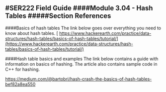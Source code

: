 #SER222 Field Guide
####Module 3.04 - Hash Tables
#####Section References
-

####Basics of hash tables
The link below goes over everything you need to know about hash tables.
[
https://www.hackerearth.com/practice/data-structures/hash-tables/basics-of-hash-tables/tutorial/](https://www.hackerearth.com/practice/data-structures/hash-tables/basics-of-hash-tables/tutorial/)

####Hash table basics and examples
The link below contains a guide with information on basics of hashing. The article also contains sample code in C++ for hashing.

[https://medium.com/@bartobri/hash-crash-the-basics-of-hash-tables-bef82a8ea550
](https://medium.com/@bartobri/hash-crash-the-basics-of-hash-tables-bef82a8ea550)
